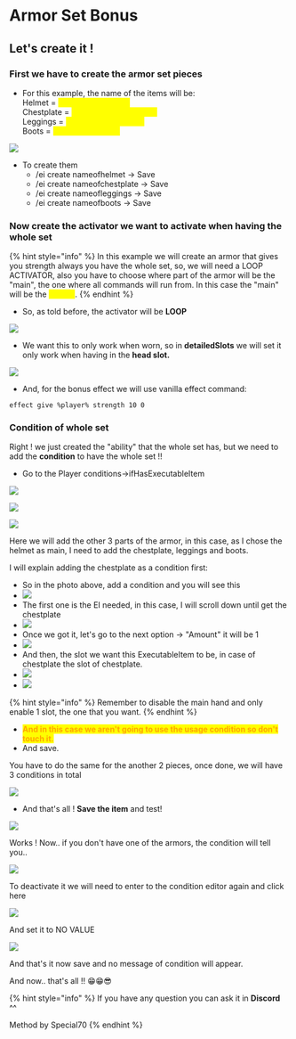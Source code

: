 # Armor Set Bonus

## Let's create it !

### First we have to create the armor set pieces

* For this example, the name of the items will be:\
  Helmet = <mark style="color:yellow;">**nameofhelmet.yml**</mark>\
  Chestplate = <mark style="color:yellow;">**nameofchestplate.yml**</mark>\
  Leggings = <mark style="color:yellow;">**nameofleggings.yml**</mark>\
  Boots = <mark style="color:yellow;">**nameofboots.yml**</mark>

![](<../../../.gitbook/assets/image (145).png>)

* To create them
  * /ei create nameofhelmet -> Save
  * /ei create nameofchestplate -> Save
  * /ei create nameofleggings -> Save
  * /ei create nameofboots -> Save

### Now create the activator we want to activate when having the whole set

{% hint style="info" %}
In this example we will create an armor that gives you strength always you have the whole set, so, we will need a LOOP ACTIVATOR, also you have to choose where part of the armor will be the "main", the one where all commands will run from. In this case the "main" will be the <mark style="color:yellow;">**helmet**</mark>.
{% endhint %}

* So, as told before, the activator will be **LOOP**

![](<../../../.gitbook/assets/image (399).png>)

* We want this to only work when worn, so in **detailedSlots** we will set it only work when having in the **head slot.**

![](<../../../.gitbook/assets/image (189).png>)

* And, for the bonus effect we will use vanilla effect command:

```
effect give %player% strength 10 0
```

### Condition of whole set

Right ! we just created the "ability" that the whole set has, but we need to add the **condition** to have the whole set !!

* Go to the Player conditions->ifHasExecutableItem

![](<../../../.gitbook/assets/image (193).png>)

![](<../../../.gitbook/assets/image (172).png>)

![](<../../../.gitbook/assets/image (332).png>)

Here we will add the other 3 parts of the armor, in this case, as I chose the helmet as main, I need to add the chestplate, leggings and boots.

I will explain adding the chestplate as a condition first:

* So in the photo above, add a condition and you will see this
* ![](<../../../.gitbook/assets/image (176).png>)
* The first one is the EI needed, in this case, I will scroll down until get the chestplate
* ![](<../../../.gitbook/assets/image (389).png>)
* Once we got it, let's go to the next option -> "Amount" it will be 1
* ![](<../../../.gitbook/assets/image (258).png>)
* And then, the slot we want this ExecutableItem to be, in case of chestplate the slot of chestplate.
* ![](<../../../.gitbook/assets/image (179).png>)
* ![](<../../../.gitbook/assets/image (427).png>)

{% hint style="info" %}
Remember to disable the main hand and only enable 1 slot, the one that you want.
{% endhint %}

* <mark style="color:orange;">**And in this case we aren't going to use the usage condition so don't touch it.**</mark>
* And save.

You have to do the same for the another 2 pieces, once done, we will have 3 conditions in total

![](<../../../.gitbook/assets/image (249).png>)

* And that's all ! **Save the item** and test!

![](<../../../.gitbook/assets/image (348).png>)

Works ! Now.. if you don't have one of the armors, the condition will tell you..&#x20;

![](<../../../.gitbook/assets/image (384).png>)

To deactivate it we will need to enter to the condition editor again and click here

![](<../../../.gitbook/assets/image (153).png>)

And set it to NO VALUE

![](<../../../.gitbook/assets/image (120).png>)

And that's it now save and no message of condition will appear.

And now.. that's all !! 😁😁😎

{% hint style="info" %}
If you have any question you can ask it in **Discord** ^^

Method by Special70
{% endhint %}
